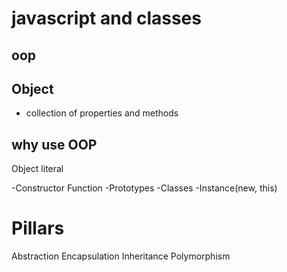# javascript and classes

## oop

## Object
- collection of properties and methods

## why use OOP
Object literal

-Constructor Function
-Prototypes
-Classes
-Instance(new, this)

# Pillars
Abstraction
Encapsulation
Inheritance
Polymorphism